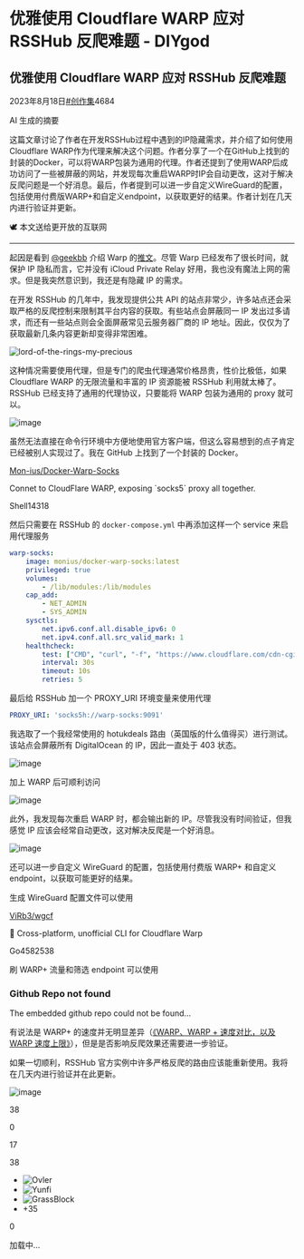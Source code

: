 

# 优雅使用 Cloudflare WARP 应对 RSSHub 反爬难题 - DIYgod

## 优雅使用 Cloudflare WARP 应对 RSSHub 反爬难题

2023年8月18日[#创作集](https://diygod.cc/tag/%E5%88%9B%E4%BD%9C%E9%9B%86)4684[](https://scan.crossbell.io/tx/0x14c63bea3c28d5472f322f994ce2de3c9653231b243cd80a16d996838bb1b481)

AI 生成的摘要

这篇文章讨论了作者在开发RSSHub过程中遇到的IP隐藏需求，并介绍了如何使用Cloudflare WARP作为代理来解决这个问题。作者分享了一个在GitHub上找到的封装的Docker，可以将WARP包装为通用的代理。作者还提到了使用WARP后成功访问了一些被屏蔽的网站，并发现每次重启WARP时IP会自动更改，这对于解决反爬问题是一个好消息。最后，作者提到可以进一步自定义WireGuard的配置，包括使用付费版WARP+和自定义endpoint，以获取更好的结果。作者计划在几天内进行验证并更新。

🕊️ 本文送给更开放的互联网

- - -

起因是看到 [@geekbb](https://geekbb.xlog.app/) 介绍 Warp 的[推文](https://twitter.com/geekbb/status/1663443373544583168)。尽管 Warp 已经发布了很长时间，就保护 IP 隐私而言，它并没有 iCloud Private Relay 好用，我也没有魔法上网的需求。但是我突然意识到，我还是有隐藏 IP 的需求。

在开发 RSSHub 的几年中，我发现提供公共 API 的站点非常少，许多站点还会采取严格的反爬控制来限制其平台内容的获取。有些站点会屏蔽同一 IP 发出过多请求，而还有一些站点则会全面屏蔽常见云服务器厂商的 IP 地址。因此，仅仅为了获取最新几条内容更新却变得非常困难。

![lord-of-the-rings-my-precious](assets/1698897938-43f146537bb099be656d7ae0e207d8e6.gif)

这种情况需要使用代理，但是专门的爬虫代理通常价格昂贵，性价比极低，如果 Cloudflare WARP 的无限流量和丰富的 IP 资源能被 RSSHub 利用就太棒了。RSSHub 已经支持了通用的代理协议，只要能将 WARP 包装为通用的 proxy 就可以。

![image](assets/1698897938-62611d1ee9836a15afd736b0bcb5b5a0.webp)

虽然无法直接在命令行环境中方便地使用官方客户端，但这么容易想到的点子肯定已经被别人实现过了。我在 GitHub 上找到了一个封装的 Docker。

[Mon-ius/Docker-Warp-Socks](https://github.com/Mon-ius/Docker-Warp-Socks)

Connet to CloudFlare WARP, exposing \`socks5\` proxy all together.

Shell14318

然后只需要在 RSSHub 的 `docker-compose.yml` 中再添加这样一个 service 来启用代理服务

```yml
warp-socks:
    image: monius/docker-warp-socks:latest
    privileged: true
    volumes:
        - /lib/modules:/lib/modules
    cap_add:
        - NET_ADMIN
        - SYS_ADMIN
    sysctls:
        net.ipv6.conf.all.disable_ipv6: 0
        net.ipv4.conf.all.src_valid_mark: 1
    healthcheck:
        test: ["CMD", "curl", "-f", "https://www.cloudflare.com/cdn-cgi/trace"]
        interval: 30s
        timeout: 10s
        retries: 5
```

最后给 RSSHub 加一个 PROXY\_URI 环境变量来使用代理

```yml
PROXY_URI: 'socks5h://warp-socks:9091'
```

我选取了一个我经常使用的 hotukdeals 路由（英国版的什么值得买）进行测试。该站点会屏蔽所有 DigitalOcean 的 IP，因此一直处于 403 状态。

![image](assets/1698897938-9b93562787887a2af34f71247f6ea10e.png)

加上 WARP 后可顺利访问

![image](assets/1698897938-88a1fc10a57236adc16b94204bcd48c2.webp)

此外，我发现每次重启 WARP 时，都会输出新的 IP。尽管我没有时间验证，但我感觉 IP 应该会经常自动更改，这对解决反爬是一个好消息。

![image](assets/1698897938-823412f7773a0794a2e15761c775b88b.png)

还可以进一步自定义 WireGuard 的配置，包括使用付费版 WARP+ 和自定义 endpoint，以获取可能更好的结果。

生成 WireGuard 配置文件可以使用

[ViRb3/wgcf](https://github.com/ViRb3/wgcf)

🚤 Cross-platform, unofficial CLI for Cloudflare Warp

Go4582538

刷 WARP+ 流量和筛选 endpoint 可以使用

### Github Repo not found

The embedded github repo could not be found…

有说法是 WARP+ 的速度并无明显差异（[《WARP、WARP + 速度对比，以及 WARP 速度上限》](https://www.nodeseek.com/post-9449-1)），但是是否影响反爬效果还需要进一步验证。

如果一切顺利，RSSHub 官方实例中许多严格反爬的路由应该能重新使用。我将在几天内进行验证并在此更新。

![image](assets/1698897938-a77cd99ea5c2c144bafb644e64f78c16.webp)

38

0

17

38

-   ![Ovler](assets/1698897938-762d2c07742adb57b68ce9f2f0e79689.jpg)
-   ![Yunfi](assets/1698897938-e875b26041b728f836f9158592714f6b.jpg)
-   ![GrassBlock](assets/1698897938-b234c1566c90d9d81a3ad8ae0e35d74e.png)
-   +35
    

0

加载中...

